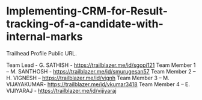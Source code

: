 # Implementing-CRM-for-Result-tracking-of-a-candidate-with-internal-marks

Trailhead Profile Public URL.

Team Lead - G. SATHISH - https://trailblazer.me/id/sgopi121
Team Member 1 – M. SANTHOSH - https://trailblazer.me/id/smurugesan57
Team Member 2 – H. VIGNESH – https://trailblazer.me/id/vignh
Team Member 3 – M. VIJAYAKUMAR- https://trailblazer.me/id/vkumar3418
Team Member 4 – E. VIJIYARAJ - https://trailblazer.me/id/vijiyaraj
